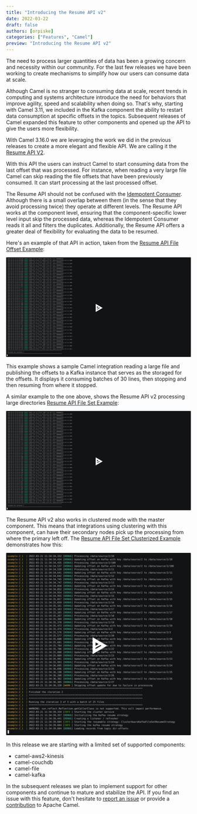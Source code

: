 ```yaml
---
title: "Introducing the Resume API v2"
date: 2022-03-22
draft: false
authors: [orpiske]
categories: ["Features", "Camel"]
preview: "Introducing the Resume API v2"
---
```


The need to process larger quantities of data has been a growing concern and necessity within our community. For the last few releases we have been working to create mechanisms to simplify how our users can consume data at scale.

Although Camel is no stranger to consuming data at scale, recent trends in computing and systems architecture introduce the need for behaviors that improve agility, speed and scalability when doing so. That's why, starting with Camel 3.11, we included in the Kafka component the ability to restart data consumption at specific offsets in the topics. Subsequent releases of Camel expanded this feature to other components and opened up the API to give the users more flexibility.

With Camel 3.16.0 we are leveraging the work we did in the previous releases to create a more elegant and flexible API. We are calling it the [Resume API V2](/components/next/eips/resume-strategies.html).


With this API the users can instruct Camel to start consuming data from the last offset that was processed. For instance, when reading a very large file Camel can skip reading the file offsets that have been previously consumed. It can start processing at the last processed offset. 

The Resume API should not be confused with the [Idempotent Consumer](/components/next/eips/idempotentConsumer-eip.html). Although there is a small overlap between them (in the sense that they avoid processing twice) they operate at different levels. The Resume API works at the component level, ensuring that the component-specific lower level input skip the processed data, whereas the Idempotent Consumer reads it all and filters the duplicates. Additionally, the Resume API offers a greater deal of flexibility for evaluating the data to be resumed. 

Here's an example of that API in action, taken from the [Resume API File Offset Example](https://github.com/apache/camel-examples/tree/main/examples/resume-api/resume-api-file-offset):

[![asciicast](resume-api-file-offset.svg)](https://asciinema.org/a/477253)

This example shows a sample Camel integration reading a large file and publishing the offsets to a Kafka instance that serves as the storaged for the offsets. It displays it consuming batches of 30 lines, then stopping and then resuming from where it stopped.

A similar example to the one above, shows the Resume API v2 processing large directories [Resume API File Set Example](https://github.com/apache/camel-examples/tree/main/examples/resume-api/resume-api-fileset):

[![asciicast](resume-api-fileset.svg)](https://asciinema.org/a/477253)

The Resume API v2 also works in clustered mode with the master component. This means that integrations using clustering with this component, can have their secondary nodes pick up the processing from where the primary left off. The [Resume API File Set Clusterized Example](https://github.com/apache/camel-examples/tree/main/examples/resume-api/resume-api-fileset-clusterized) demonstrates how this:

[![asciicast](resume-api-fileset-cluster.svg)](https://asciinema.org/a/479064)

In this release we are starting with a limited set of supported components:

* camel-aws2-kinesis
* camel-couchdb
* camel-file
* camel-kafka

In the subsequent releases we plan to implement support for other components and continue to mature and stabilize the API. If you find an issue with this feature, don't hesitate to [report an issue](https://issues.apache.org/jira) or provide a [contribution](https://github.com/apache/camel) to Apache Camel.